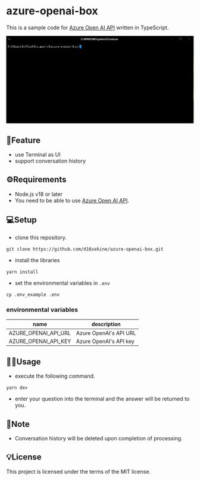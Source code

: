 # azure-openai-box

This is a sample code for [Azure Open AI API](https://azure.microsoft.com/en-us/products/cognitive-services/openai-service) written in TypeScript.

![demo](./demo.gif)

## :rocket:Feature
- use Terminal as UI
- support conversation history


## :gear:Requirements

- Node.js v18 or later
- You need to be able to use [Azure Open AI API](https://azure.microsoft.com/en-us/products/cognitive-services/openai-service).

## :computer:Setup

- clone this repository.
```
git clone https://github.com/d16sekine/azure-openai-box.git
```

- install the libraries
```
yarn install
```

- set the environmental variables in `.env`
```
cp .env_example .env
```

### environmental variables
|name|description|
|---|---|
|AZURE_OPENAI_API_URL|Azure OpenAI's API URL|
|AZURE_OPENAI_API_KEY|Azure OpenAI's API key|

## :technologist:Usage

- execute the following command.
```
yarn dev
```

- enter your question into the terminal and the answer will be returned to you.


## :blue_book:Note
- Conversation history will be deleted upon completion of processing.

## :bulb:License
This project is licensed under the terms of the MIT license.